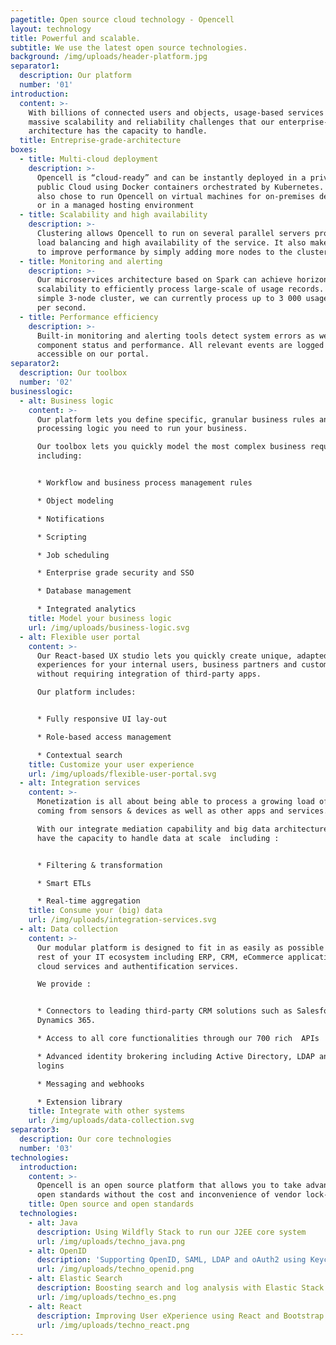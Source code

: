 ```yaml
---
pagetitle: Open source cloud technology - Opencell
layout: technology
title: Powerful and scalable.
subtitle: We use the latest open source technologies.
background: /img/uploads/header-platform.jpg
separator1:
  description: Our platform
  number: '01'
introduction:
  content: >-
    With billions of connected users and objects, usage-based services face
    massive scalability and reliability challenges that our enterprise-grade
    architecture has the capacity to handle.
  title: Entreprise-grade-architecture
boxes:
  - title: Multi-cloud deployment
    description: >-
      Opencell is “cloud-ready” and can be instantly deployed in a private or a
      public Cloud using Docker containers orchestrated by Kubernetes. You can
      also chose to run Opencell on virtual machines for on-premises deployment
      or in a managed hosting environment
  - title: Scalability and high availability
    description: >-
      Clustering allows Opencell to run on several parallel servers providing
      load balancing and high availability of the service. It also makes it easy
      to improve performance by simply adding more nodes to the cluster.
  - title: Monitoring and alerting
    description: >-
      Our microservices architecture based on Spark can achieve horizontal
      scalability to efficiently process large-scale of usage records. With a
      simple 3-node cluster, we can currently process up to 3 000 usage records
      per second.
  - title: Performance efficiency
    description: >-
      Built-in monitoring and alerting tools detect system errors as well as
      component status and performance. All relevant events are logged and
      accessible on our portal.
separator2:
  description: Our toolbox
  number: '02'
businesslogic:
  - alt: Business logic
    content: >-
      Our platform lets you define specific, granular business rules and
      processing logic you need to run your business.

      Our toolbox lets you quickly model the most complex business requirements
      including:


      * Workflow and business process management rules

      * Object modeling

      * Notifications

      * Scripting

      * Job scheduling

      * Enterprise grade security and SSO

      * Database management

      * Integrated analytics
    title: Model your business logic
    url: /img/uploads/business-logic.svg
  - alt: Flexible user portal
    content: >-
      Our React-based UX studio lets you quickly create unique, adapted
      experiences for your internal users, business partners and customers
      without requiring integration of third-party apps.

      Our platform includes:


      * Fully responsive UI lay-out

      * Role-based access management

      * Contextual search
    title: Customize your user experience
    url: /img/uploads/flexible-user-portal.svg
  - alt: Integration services
    content: >-
      Monetization is all about being able to process a growing load of data
      coming from sensors & devices as well as other apps and services.

      With our integrate mediation capability and big data architecture, you
      have the capacity to handle data at scale  including :


      * Filtering & transformation

      * Smart ETLs

      * Real-time aggregation
    title: Consume your (big) data
    url: /img/uploads/integration-services.svg
  - alt: Data collection
    content: >-
      Our modular platform is designed to fit in as easily as possible with the
      rest of your IT ecosystem including ERP, CRM, eCommerce applications,
      cloud services and authentification services.

      We provide :


      * Connectors to leading third-party CRM solutions such as Salesforce or
      Dynamics 365.

      * Access to all core functionalities through our 700 rich  APIs

      * Advanced identity brokering including Active Directory, LDAP and social
      logins

      * Messaging and webhooks

      * Extension library
    title: Integrate with other systems
    url: /img/uploads/data-collection.svg
separator3:
  description: Our core technologies
  number: '03'
technologies:
  introduction:
    content: >-
      Opencell is an open source platform that allows you to take advantage of
      open standards without the cost and inconvenience of vendor lock-in.
    title: Open source and open standards
  technologies:
    - alt: Java
      description: Using Wildfly Stack to run our J2EE core system
      url: /img/uploads/techno_java.png
    - alt: OpenID
      description: 'Supporting OpenID, SAML, LDAP and oAuth2 using Keycloak'
      url: /img/uploads/techno_openid.png
    - alt: Elastic Search
      description: Boosting search and log analysis with Elastic Stack
      url: /img/uploads/techno_es.png
    - alt: React
      description: Improving User eXperience using React and Bootstrap
      url: /img/uploads/techno_react.png
---
```


